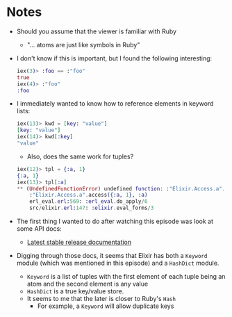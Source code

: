 Notes
=====

* Should you assume that the viewer is familiar with Ruby
  * "... atoms are just like symbols in Ruby"
* I don't know if this is important, but I found the following interesting:

  ```elixir
  iex(3)> :foo == :"foo"
  true
  iex(4)> :"foo"
  :foo
  ```

* I immediately wanted to know how to reference elements in keyword lists:

  ```elixir
  iex(13)> kwd = [key: "value"]
  [key: "value"]
  iex(14)> kwd[:key]
  "value"
  ```

  * Also, does the same work for tuples?

  ```elixir
  iex(12)> tpl = {:a, 1}
  {:a, 1}
  iex(13)> tpl[:a]
  ** (UndefinedFunctionError) undefined function: :"Elixir.Access.a".access/2
      :"Elixir.Access.a".access({:a, 1}, :a)
      erl_eval.erl:569: :erl_eval.do_apply/6
      src/elixir.erl:147: :elixir.eval_forms/3

  ```

* The first thing I wanted to do after watching this episode was look at some
  API docs:
  * [Latest stable release documentation](http://elixir-lang.org/docs/stable/)
* Digging through those docs, it seems that Elixir has both a ```Keyword```
  module (which was mentioned in this episode) and a ```HashDict``` module.
  * ```Keyword``` is a list of tuples with the first element of each tuple
    being an atom and the second element is any value
  * ```HashDict``` is a true key/value store.
  * It seems to me that the later is closer to Ruby's ```Hash```
    * For example, a ```Keyword``` will allow duplicate keys
